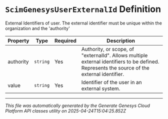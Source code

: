 # `ScimGenesysUserExternalId` Definition

External Identifiers of user. The external identifier must be unique within the organization and the 'authority'

| Property | Type | Required | Description |
|----------|------|----------|-------------|
| authority | `string` | Yes | Authority, or scope, of "externalId". Allows multiple external identifiers to be defined. Represents the source of the external identifier. |
| value | `string` | Yes | Identifier of the user in an external system. |

---

*This file was automatically generated by the Generate Genesys Cloud Platform API classes utility on 2025-04-24T15:04:25.852Z*